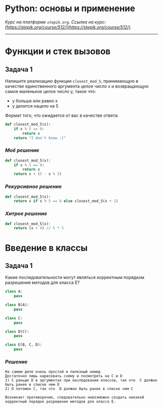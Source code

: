 # Python: основы и применение

*Курс на платформе `stepik.org`. Ссылка на курс: [https://stepik.org/course/512/](https://stepik.org/course/512/).*

---

# Функции и стек вызовов

## Задача 1
Напишите реализацию функции `closest_mod_5`, принимающую в качестве единственного аргумента целое число x и возвращающую самое маленькое целое число y, такое что:

- y больше или равно x
- y делится нацело на 5

Формат того, что ожидается от вас в качестве ответа:
```python
def closest_mod_5(x):
    if x % 5 == 0:
        return x
    return "I don't know :("
```

### ***Моё решение***
```python
def closest_mod_5(x):
    if x % 5 == 0:
        return x
    return x + (5 - x % 5)
```

### ***Рекурсивное решение***
```python
def closest_mod_5(x):
    return x if x % 5 == 0 else closest_mod_5(x + 1)
```

### ***Хитрое решение***
```python
def closest_mod_5(x):
    return (x + 4) // 5 * 5
```

# Введение в классы

## Задача 1
Какие последовательности могут являться корректным порядком разрешения методов для класса E?

```python
class A:
    pass

class B(A):
    pass

class C:
    pass

class D(C):
    pass

class E(B, C, D):
    pass
```

### ***Решение***
```
На самом деле очень простой и полезный номер
Достаточно лишь нарисовать схему и посмотреть на C и D
1) C раньше D в аргументах при наследовании классов, так что  С должно быть ранее в списке чем D
2) D потомок C, так что  D должно быть ранее в списке чем C

Возникает противоречие, следовательно невозможно создать никакой корректный порядок разрешения методов для класса E.
```